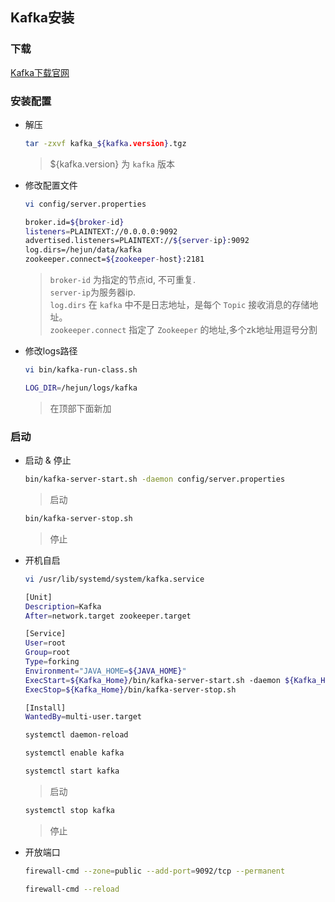 ## Kafka安装

### 下载

[Kafka下载官网](https://archive.apache.org/dist/kafka/)
  
### 安装配置

- 解压

  ```sh
  tar -zxvf kafka_${kafka.version}.tgz
  ```
  > ${kafka.version} 为 `kafka` 版本

- 修改配置文件

  ```sh
  vi config/server.properties
  ```
  
  ```sh
  broker.id=${broker-id}
  listeners=PLAINTEXT://0.0.0.0:9092
  advertised.listeners=PLAINTEXT://${server-ip}:9092
  log.dirs=/hejun/data/kafka
  zookeeper.connect=${zookeeper-host}:2181
  ```
  > `broker-id` 为指定的节点id, 不可重复.<br/>`server-ip`为服务器ip.<br/>`log.dirs` 在 `kafka` 中不是日志地址，是每个 `Topic` 接收消息的存储地址。<br/>`zookeeper.connect` 指定了 `Zookeeper` 的地址,多个zk地址用逗号分割

- 修改logs路径

  ```sh
  vi bin/kafka-run-class.sh
  ```
  
  ```sh
  LOG_DIR=/hejun/logs/kafka
  ```
  > 在顶部下面新加

### 启动

- 启动 & 停止

  ```sh
  bin/kafka-server-start.sh -daemon config/server.properties
  ```
  > 启动
  
  ```sh
  bin/kafka-server-stop.sh
  ```
  > 停止
  
- 开机自启

  ```sh
  vi /usr/lib/systemd/system/kafka.service
  ```
  
  ```sh
  [Unit]
  Description=Kafka
  After=network.target zookeeper.target
  
  [Service]
  User=root
  Group=root
  Type=forking
  Environment="JAVA_HOME=${JAVA_HOME}"
  ExecStart=${Kafka_Home}/bin/kafka-server-start.sh -daemon ${Kafka_Home}/config/server.properties
  ExecStop=${Kafka_Home}/bin/kafka-server-stop.sh
  
  [Install]
  WantedBy=multi-user.target
  ```

  ```sh
  systemctl daemon-reload
  ```
  
  ```sh
  systemctl enable kafka
  ```

  ```sh
  systemctl start kafka
  ```
  > 启动
  
  ```sh
  systemctl stop kafka
  ```
  > 停止

- 开放端口

  ```sh
  firewall-cmd --zone=public --add-port=9092/tcp --permanent
  ```

  ```sh
  firewall-cmd --reload
  ```
